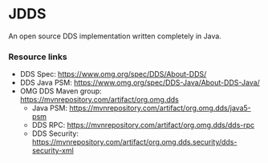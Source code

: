 # JDDS

An open source DDS implementation written completely in Java.

### Resource links

* DDS Spec: https://www.omg.org/spec/DDS/About-DDS/
* DDS Java PSM: https://www.omg.org/spec/DDS-Java/About-DDS-Java/
* OMG DDS Maven group: https://mvnrepository.com/artifact/org.omg.dds
    * Java PSM: https://mvnrepository.com/artifact/org.omg.dds/java5-psm
    * DDS RPC: https://mvnrepository.com/artifact/org.omg.dds/dds-rpc
    * DDS Security: https://mvnrepository.com/artifact/org.omg.dds.security/dds-security-xml